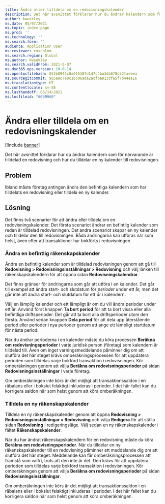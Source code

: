 ```yaml
---
title: Ändra eller tilldela om en redovisningskalender
description: Det här avsnittet förklarar hur du ändrar kalendern som för närvarande är tilldelad en redovisning och hur du tilldelar en ny kalender till redovisningen.
author: kweekley
ms.date: 05/07/2021
ms.topic: index-page
ms.prod: ''
ms.technology: ''
ms.search.form: ''
audience: Application User
ms.reviewer: roschlom
ms.search.region: Global
ms.author: kweekley
ms.search.validFrom: 2021-5-07
ms.dyn365.ops.version: 10.0.14
ms.openlocfilehash: 052b8944c0a015187d1d7c4ba3db878c52faeeea
ms.sourcegitcommit: 905a8c7a0c1bc06ada2acfba913dfe5f7b44ea16
ms.translationtype: HT
ms.contentlocale: sv-SE
ms.lasthandoff: 05/14/2021
ms.locfileid: "6039960"
---
```

# <a name="change-or-reassign-a-ledger-calendar"></a>Ändra eller tilldela om en redovisningskalender

[!include [banner](../includes/banner.md)]

Det här avsnittet förklarar hur du ändrar kalendern som för närvarande är tilldelad en redovisning och hur du tilldelar en ny kalender till redovisningen.

## <a name="issue"></a>Problem

Ibland måste företag antingen ändra den befintliga kalendern som har tilldelats en redovisning eller tilldela en ny kalender.

## <a name="resolution"></a>Lösning

Det finns två scenarier för att ändra eller tilldela om en redovisningskalender. Det första scenariot ändrar en befintlig kalender som redan är tilldelad redovisningen. Det andra scenariot skapar en ny kalender och tilldelar den till redovisningen. Båda ändringarna kan utföras när som helst, även efter att transaktioner har bokförts i redovisningen.

### <a name="change-an-existing-fiscal-calendar"></a>Ändra en befintlig räkenskapskalender

Ändra en befintlig kalender som är tilldelad redovisningen genom att gå till **Redovisning \> Redovisningsinställningar \> Redovisning** och välj länken till räkenskapskalendern för att öppna sidan **Redovisningskalendrar**.

Det finns gränser för ändringarna som går att utföra i en kalender. Det går till exempel att ändra start- och slutdatum för *perioder* under ett år, men det går inte att ändra start- och slutdatum för ett *år* i kalendern.

Välj en lämplig kalender och ett lämpligt år om du vill ändra perioder under ett år. Använd först knappen **Ta bort period** för att ta bort vissa eller alla befintliga driftsperioder. Det går att ta bort alla driftsperioder utom den första. Använd sedan knappen **Dela period** för att dela upp återstående period eller perioder i nya perioder genom att ange ett lämpligt startdatum för nästa period.

När du ändrar perioderna i en kalender måste du köra processen **Beräkna om redovisningsperioder** i varje juridisk person (företag) som kalendern är tilldelad till. Även om inget varningsmeddelande påminner dig om att slutföra det här steget krävs omberäkningsprocessen för att uppdatera perioden som tilldelas varje bokförd transaktion i redovisningen. Kör omberäkningen genom att välja **Beräkna om redovisningsperioder** på sidan **Redovisningsinställningar** i varje företag.

Om omberäkningen inte körs är det möjligt att transaktionssaldon i en råbalans eller i bokslut felaktigt inkluderas i perioder. I det här fallet kan du korrigera saldon när som helst genom att köra omberäkningen.

### <a name="assign-a-new-fiscal-calendar"></a>Tilldela en ny räkenskapskalender

Tilldela en ny räkenskapskalender genom att öppna **Redovisning \> Redovisningsinställningar \> Redovisning** och välja **Redigera** för att ställa sidan **Redovisning** i redigeringsläge. Välj sedan en ny räkenskapskalender i fältet **Räkenskapskalender**.

När du har ändrat räkenskapskalendern för en redovisning måste du köra **Beräkna om redovisningsperioder**. När du tilldelar en ny räkenskapskalender till en redovisning påminner ett meddelande dig om att slutföra det här steget. Meddelande kan får omberäkningsprocessen att framstå som valfri, trots att den inte är det. Den krävs för att uppdatera perioden som tilldelas varje bokförd transaktion i redovisningen. Kör omberäkningen genom att välja **Beräkna om redovisningsperioder** på sidan **Redovisningsinställningar**.

Om omberäkningen inte körs är det möjligt att transaktionssaldon i en råbalans eller i bokslut felaktigt inkluderas i perioder. I det här fallet kan du korrigera saldon när som helst genom att köra omberäkningen.
